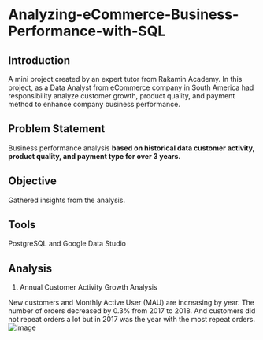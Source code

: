 # Analyzing-eCommerce-Business-Performance-with-SQL

## Introduction
A mini project created by an expert tutor from Rakamin Academy. In this project, as a Data Analyst from eCommerce company in South America had responsibility analyze customer growth, product quality, and payment method to enhance company business performance.

## Problem Statement
Business performance analysis **based on historical data customer activity, product quality, and payment type for over 3 years.**

## Objective
Gathered insights from the analysis.

## Tools
PostgreSQL and Google Data Studio

## Analysis
1. Annual Customer Activity Growth Analysis

New customers and Monthly Active User (MAU) are increasing by year. The number of orders decreased by 0.3% from 2017 to 2018. And customers did not repeat orders a lot but in 2017 was the year with the most repeat orders.
![image](https://user-images.githubusercontent.com/111163252/195301426-cdf0c529-a1e8-499d-8080-0edd80ba5618.png)

